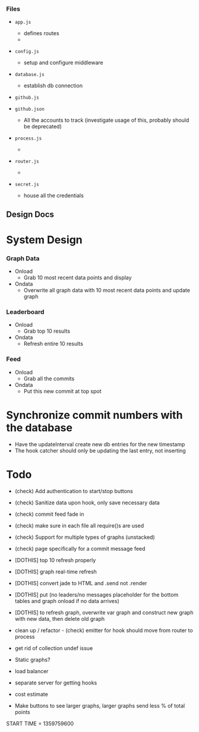 ### Files

* `app.js`

  * defines routes
  * 

* `config.js`

  * setup and configure middleware

* `database.js`

  * establish db connection

* `github.js`

* `github.json`

  * All the accounts to track (investigate usage of this, probably should be deprecated)

* `process.js`

  * 

* `router.js`

  * 

* `secret.js`

  * house all the credentials


## Design Docs

# System Design

### Graph Data

* Onload
  * Grab 10 most recent data points and display
* Ondata
  * Overwrite all graph data with 10 most recent data points and update graph

### Leaderboard

* Onload
  * Grab top 10 results
* Ondata
  * Refresh entire 10 results

### Feed

* Onload
  * Grab all the commits
* Ondata
  * Put this new commit at top spot

# Synchronize commit numbers with the database

* Have the updateInterval create new db entries for the new timestamp
* The hook catcher should only be updating the last entry, not inserting 


# Todo

* (check) Add authentication to start/stop buttons
* (check) Sanitize data upon hook, only save necessary data
* (check) commit feed fade in
* (check) make sure in each file all require()s are used
* (check) Support for multiple types of graphs (unstacked)
* (check) page specifically for a commit message feed
* [DOTHIS] top 10 refresh properly
* [DOTHIS] graph real-time refresh
* [DOTHIS] convert jade to HTML and .send not .render
* [DOTHIS] put (no leaders/no messages placeholder for the bottom tables and graph onload if no data arrives)
* [DOTHIS] to refresh graph, overwrite var graph and construct new graph with new data, then delete old graph

* clean up / refactor - (check) emitter for hook should move from router to process
* get rid of collection undef issue
* Static graphs?
* load balancer
* separate server for getting hooks
* cost estimate
* Make buttons to see larger graphs, larger graphs send less % of total points

START TIME = 1359759600